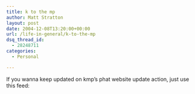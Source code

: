 ```yaml
---
title: k to the mp
author: Matt Stratton
layout: post
date: 2004-12-08T13:20:00+00:00
url: /life-in-general/k-to-the-mp
dsq_thread_id:
  - 28248711
categories:
  - Personal

---
```

If you wanna keep updated on kmp&#8217;s phat website update action, just use this feed: